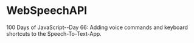 # WebSpeechAPI
100 Days of JavaScript--Day 66: Adding voice commands and keyboard shortcuts to the Speech-To-Text-App.
